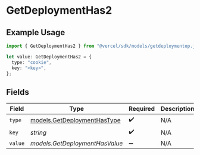 # GetDeploymentHas2

## Example Usage

```typescript
import { GetDeploymentHas2 } from "@vercel/sdk/models/getdeploymentop.js";

let value: GetDeploymentHas2 = {
  type: "cookie",
  key: "<key>",
};
```

## Fields

| Field                                                            | Type                                                             | Required                                                         | Description                                                      |
| ---------------------------------------------------------------- | ---------------------------------------------------------------- | ---------------------------------------------------------------- | ---------------------------------------------------------------- |
| `type`                                                           | [models.GetDeploymentHasType](../models/getdeploymenthastype.md) | :heavy_check_mark:                                               | N/A                                                              |
| `key`                                                            | *string*                                                         | :heavy_check_mark:                                               | N/A                                                              |
| `value`                                                          | *models.GetDeploymentHasValue*                                   | :heavy_minus_sign:                                               | N/A                                                              |
